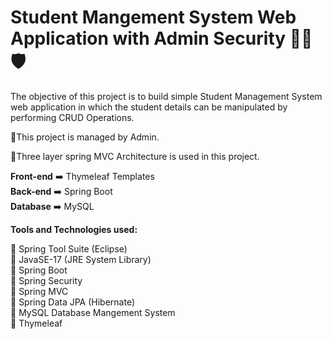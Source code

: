 # Student Mangement System Web Application  with Admin Security 👨‍🎓🛡️

The objective of this project is to build simple Student Management System web application in which the student details can be manipulated by performing CRUD Operations.<br>

📖This project is managed by Admin.<br>

📖Three layer spring MVC Architecture is used in this project.

**Front-end**  ➡️  Thymeleaf Templates <br>
**Back-end**   ➡️  Spring Boot <br>
**Database**   ➡️  MySQL

**Tools and Technologies used:**

📂 Spring Tool Suite (Eclipse)<br>
📂 JavaSE-17 (JRE System Library)<br>
📂 Spring Boot<br>
📂 Spring Security<br>
📂 Spring MVC<br>
📂 Spring Data JPA (Hibernate)<br>
📂 MySQL Database Mangement System<br>
📂 Thymeleaf
